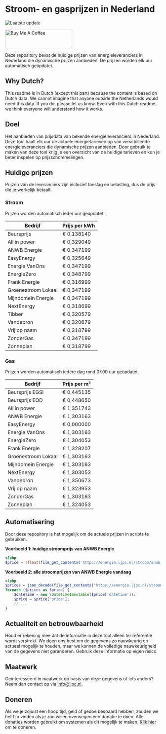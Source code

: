 # Stroom- en gasprijzen in Nederland

![Laatste update](https://img.shields.io/badge/laatste%20update-2024--11--15%2015%3A00%20CET-brightgreen)

<a href="https://www.buymeacoffee.com/Lars-" target="_blank"><img src="https://cdn.buymeacoffee.com/buttons/v2/default-orange.png" alt="Buy Me A Coffee" height="60" style="height: 60px !important;width: 217px !important;" ></a>

Deze repository bevat de huidige prijzen van energieleveranciers in Nederland die dynamische prijzen aanbieden. De prijzen worden elk uur automatisch geüpdatet.

## Why Dutch?

This readme is in Dutch (except this part) because the content is based on Dutch data. We cannot imagine that anyone outside the Netherlands would need this data. If you do, please let us know. Even with this Dutch readme, we think
everyone will understand how it works.

## Doel

Het aanbieden van prijsdata van bekende energieleveranciers in Nederland. Deze tool haalt elk uur de actuele energietarieven op van verschillende energieleveranciers die dynamische prijzen aanbieden. Door gebruik te maken van deze tool
krijg je een overzicht van de huidige tarieven en kun je beter inspelen op prijsschommelingen.

## Huidige prijzen

Prijzen van de leveranciers zijn inclusief toeslag en belasting, dus de prijs die je werkelijk betaalt.

### Stroom

Prijzen worden automatisch ieder uur geüpdatet.

 Bedrijf | Prijs per kWh 
---------|---------------
Beursprijs | € 0,138140
All in power | € 0,329049
ANWB Energie | € 0,347199
EasyEnergy | € 0,325649
Energie VanOns | € 0,347199
EnergieZero | € 0,348799
Frank Energie | € 0,316999
Groenestroom Lokaal | € 0,347199
Mijndomein Energie | € 0,347199
NextEnergy | € 0,318699
Tibber | € 0,320579
Vandebron | € 0,320679
Vrij op naam | € 0,318799
ZonderGas | € 0,347199
Zonneplan | € 0,318799


### Gas

Prijzen worden automatisch iedere dag rond 07.00 uur geüpdatet.

 Bedrijf | Prijs per m³ 
---------|--------------
Beursprijs EGSI | € 0,445135
Beursprijs EOD | € 0,448650
All in power | € 1,351743
ANWB Energie | € 1,303163
EasyEnergy | € 0,000000
Energie VanOns | € 1,303163
EnergieZero | € 1,304053
Frank Energie | € 1,328207
Groenestroom Lokaal | € 1,303163
Mijndomein Energie | € 1,303163
NextEnergy | € 1,303053
Vandebron | € 1,350673
Vrij op naam | € 1,323953
ZonderGas | € 1,303163
Zonneplan | € 1,324053


## Automatisering

Door deze repository is het mogelijk om de actuele prijzen in scripts te gebruiken.

**Voorbeeld 1: huidige stroomprijs van ANWB Energie**

```php
<?php
$price = (float)file_get_contents('https://energie.ljpc.nl/stroom/anwb-energie-nu.txt');

```

**Voorbeeld 2: alle stroomprijzen van ANWB Energie vandaag**

```php
<?php
$prices = json_decode(file_get_contents('https://energie.ljpc.nl/stroom/all-in-power-vandaag.json'),true);
foreach ($prices as $price) {
    $dateTime = new \DateTimeImmutable($price['datetime']);
    $price = $price['price'];
    // ...
}
```

## Actualiteit en betrouwbaarheid

Houd er rekening mee dat de informatie in deze tool alleen ter referentie wordt verstrekt. We doen ons best om de gegevens zo nauwkeurig en actueel mogelijk te houden, maar we kunnen de volledige nauwkeurigheid van de gegevens niet
garanderen. Gebruik deze informatie op eigen risico.

## Maatwerk

Geïnteresseerd in maatwerk op basis van deze gegevens of iets anders? Neem dan contact op
via [info@ljpc.nl](mailto:info@ljpc.nl?subject=Energie%20prijzen).

## Doneren

Als we je zojuist een hoop tijd, geld of gedoe bespaard hebben, zouden we het fijn vinden als je zou willen overwegen een
donatie te doen. Alle donaties worden gebruikt om systemen als dit mogelijk te
maken. [Klik hier](https://www.buymeacoffee.com/Lars-) om te doneren.
